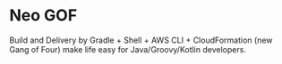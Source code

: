 Neo GOF
=====

Build and Delivery by 
Gradle + Shell + AWS CLI + CloudFormation (new Gang of Four)
make life easy for Java/Groovy/Kotlin developers.


 